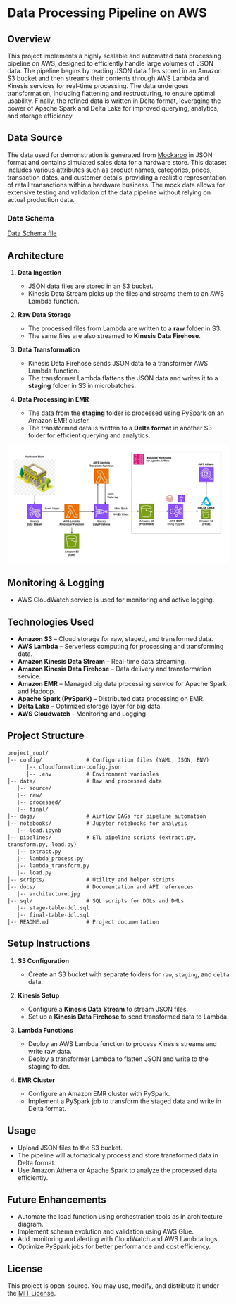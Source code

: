 # Data Processing Pipeline on AWS

## Overview

This project implements a highly scalable and automated data processing pipeline on AWS, designed to efficiently handle large volumes of JSON data. The pipeline begins by reading JSON data files stored in an Amazon S3 bucket and then streams their contents through AWS Lambda and Kinesis services for real-time processing. The data undergoes transformation, including flattening and restructuring, to ensure optimal usability. Finally, the refined data is written in Delta format, leveraging the power of Apache Spark and Delta Lake for improved querying, analytics, and storage efficiency.

## Data Source

The data used for demonstration is generated from [Mockaroo](https://www.mockaroo.com/) in JSON format and contains simulated sales data for a hardware store. This dataset includes various attributes such as product names, categories, prices, transaction dates, and customer details, providing a realistic representation of retail transactions within a hardware business. The mock data allows for extensive testing and validation of the data pipeline without relying on actual production data.

### Data Schema

[Data Schema file](/data/mock-data-schema.json)

## Architecture

1. **Data Ingestion**

   - JSON data files are stored in an S3 bucket.
   - Kinesis Data Stream picks up the files and streams them to an AWS Lambda function.

2. **Raw Data Storage**

   - The processed files from Lambda are written to a **raw** folder in S3.
   - The same files are also streamed to **Kinesis Data Firehose**.

3. **Data Transformation**

   - Kinesis Data Firehose sends JSON data to a transformer AWS Lambda function.
   - The transformer Lambda flattens the JSON data and writes it to a **staging** folder in S3 in microbatches.

4. **Data Processing in EMR**

   - The data from the **staging** folder is processed using PySpark on an Amazon EMR cluster.
   - The transformed data is written to a **Delta format** in another S3 folder for efficient querying and analytics.

![Data Processing Pipeline on AWS Architecture](/docs/architecture.jpg)

## Monitoring & Logging
- AWS CloudWatch service is used for monitoring and active logging.

## Technologies Used

- **Amazon S3** – Cloud storage for raw, staged, and transformed data.
- **AWS Lambda** – Serverless computing for processing and transforming data.
- **Amazon Kinesis Data Stream** – Real-time data streaming.
- **Amazon Kinesis Data Firehose** – Data delivery and transformation service.
- **Amazon EMR** – Managed big data processing service for Apache Spark and Hadoop.
- **Apache Spark (PySpark)** – Distributed data processing on EMR.
- **Delta Lake** – Optimized storage layer for big data.
- **AWS Cloudwatch** - Monitoring and Logging

## Project Structure
```
project_root/
│-- config/              # Configuration files (YAML, JSON, ENV)
      |-- cloudformation-config.json
      │-- .env           # Environment variables
│-- data/                # Raw and processed data
   |-- source/
   |-- raw/
   |-- processed/
   |-- final/
│-- dags/                # Airflow DAGs for pipeline automation
│-- notebooks/           # Jupyter notebooks for analysis
   |-- load.ipynb
│-- pipelines/           # ETL pipeline scripts (extract.py, transform.py, load.py)
   |-- extract.py
   |-- lambda_process.py
   |-- lambda_transform.py
   |-- load.py
│-- scripts/             # Utility and helper scripts
│-- docs/                # Documentation and API references
   |-- architecture.jpg
|-- sql/                 # SQL scripts for DDLs and DMLs
   |-- stage-table-ddl.sql
   |-- final-table-ddl.sql
│-- README.md            # Project documentation
```

## Setup Instructions

1. **S3 Configuration**

   - Create an S3 bucket with separate folders for `raw`, `staging`, and `delta` data.

2. **Kinesis Setup**

   - Configure a **Kinesis Data Stream** to stream JSON files.
   - Set up a **Kinesis Data Firehose** to send transformed data to Lambda.

3. **Lambda Functions**

   - Deploy an AWS Lambda function to process Kinesis streams and write raw data.
   - Deploy a transformer Lambda to flatten JSON and write to the staging folder.

4. **EMR Cluster**

   - Configure an Amazon EMR cluster with PySpark.
   - Implement a PySpark job to transform the staged data and write in Delta format.

## Usage

- Upload JSON files to the S3 bucket.
- The pipeline will automatically process and store transformed data in Delta format.
- Use Amazon Athena or Apache Spark to analyze the processed data efficiently.

## Future Enhancements

- Automate the load function using orchestration tools as in architecture diagram.
- Implement schema evolution and validation using AWS Glue.
- Add monitoring and alerting with CloudWatch and AWS Lambda logs.
- Optimize PySpark jobs for better performance and cost efficiency.

## License

This project is open-source. You may use, modify, and distribute it under the [MIT License](LICENSE).
